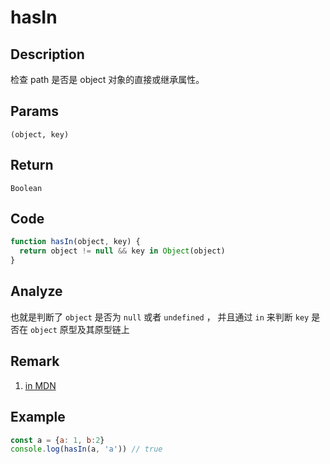 # hasIn 

## Description 
检查 path 是否是 object 对象的直接或继承属性。

## Params
`(object, key)`
## Return
`Boolean`

## Code
```js
function hasIn(object, key) {
  return object != null && key in Object(object)
}
```
## Analyze
也就是判断了 `object` 是否为 `null` 或者 `undefined` ， 并且通过 `in` 来判断 `key` 是否在 `object` 原型及其原型链上
## Remark
1. [in MDN](https://developer.mozilla.org/zh-CN/docs/Web/JavaScript/Reference/Operators/in)
## Example
```js
const a = {a: 1, b:2}
console.log(hasIn(a, 'a')) // true
```
